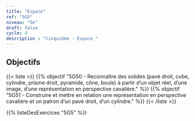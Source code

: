 ```yaml
---
title: "Espace"
ref: "5G5"
niveau: "5e"
draft: false
cycle: 4
description : "Cinquième - Espace "
---
```



<h2 class="ui horizontal divider header">Objectifs</h2>

{{< liste >}}
	{{% objectif "5G50 - Reconnaître des solides (pavé droit, cube, cylindre, prisme droit, pyramide, cône, boule) à partir d’un objet réel, d’une image, d’une représentation en perspective cavalière." %}}
	{{% objectif "5G51 - Construire et mettre en relation une représentation en perspective cavalière et un patron d’un pavé droit, d’un cylindre." %}}
{{< /liste >}}


{{% listeDesExercices "5G5" %}}
